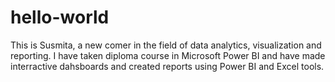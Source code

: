 # hello-world
This is Susmita, a new comer in the field of data analytics, visualization and reporting. 
I have taken diploma course in Microsoft Power BI and have made interractive dahsboards and created reports using Power BI and Excel tools.
